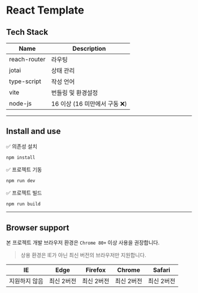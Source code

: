 <h1>React Template</h1>

## Tech Stack

| Name         | Description                   |
| ------------ | ----------------------------- |
| reach-router | 라우팅                        |
| jotai        | 상태 관리                     |
| type-script  | 작성 언어                     |
| vite         | 번들링 및 환경설정            |
| node-js      | 16 이상 (16 미만에서 구동 ❌) |

---

## Install and use

✅ 의존성 설치

```bash
npm install
```

✅ 프로젝트 기동

```bash
npm run dev
```

✅ 프로젝트 빌드

```bash
npm run build
```

---

## Browser support

본 프로젝트 개발 브라우저 환경은 `Chrome 80+` 이상 사용을 권장합니다.

> 상용 환경은 IE가 아닌 최신 버전의 브라우저만 지원합니다.

|      IE       |    Edge    |  Firefox   |   Chrome   |   Safari   |
| :-----------: | :--------: | :--------: | :--------: | :--------: |
| 지원하지 않음 | 최신 2버전 | 최신 2버전 | 최신 2버전 | 최신 2버전 |
